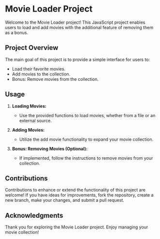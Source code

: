# Movie Loader Project

Welcome to the Movie Loader project! This JavaScript project enables users to load and add movies with the additional feature of removing them as a bonus.

## Project Overview

The main goal of this project is to provide a simple interface for users to:

- Load their favorite movies.
- Add movies to the collection.
- Bonus: Remove movies from the collection.


## Usage

1. **Loading Movies:**
   - Use the provided functions to load movies, whether from a file or an external source.

2. **Adding Movies:**
   - Utilize the add movie functionality to expand your movie collection.

3. **Bonus: Removing Movies (Optional):**
   - If implemented, follow the instructions to remove movies from your collection.

## Contributions

Contributions to enhance or extend the functionality of this project are welcome! If you have ideas for improvements, fork the repository, create a new branch, make your changes, and submit a pull request.

## Acknowledgments

Thank you for exploring the Movie Loader project. Enjoy managing your movie collection!


